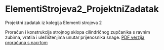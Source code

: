 # ElementiStrojeva2_ProjektniZadatak
Projektni zadatak iz kolegija Elementi strojeva 2

Proračun i konstrukcija strojnog sklopa cilindričnog zupčanika s ravnim zubima, vratila i uležištenjima unutar prijenosnika snage.
[PDF verzija proračuna s nacrtom](https://github.com/KristijanCetina/ElementiStrojeva2_ProjektniZadatak/blob/master/ProjektniZadatak_KristijanCetina.pdf)

